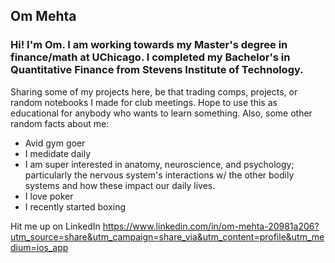 ## Om Mehta

### Hi! I'm Om. I am working towards my Master's degree in finance/math at UChicago. I completed my Bachelor's in Quantitative Finance from Stevens Institute of Technology.

Sharing some of my projects here, be that trading comps, projects, or random notebooks I made for club meetings. Hope to use this as educational for anybody who wants to learn something. Also, some other random facts about me:

- Avid gym goer 
- I medidate daily
- I am super interested in anatomy, neuroscience, and psychology; particularly the nervous system's interactions w/ the other bodily systems and how these impact our daily lives.
- I love poker
- I recently started boxing



Hit me up on LinkedIn https://www.linkedin.com/in/om-mehta-20981a206?utm_source=share&utm_campaign=share_via&utm_content=profile&utm_medium=ios_app
